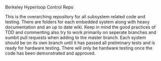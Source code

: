 Berkeley Hyperloop Control Repo

This is the overarching repository for all subsystem related code and testing. There are folders for each embedded system along with heavy documentation and an up to date wiki. Keep in mind the good practices of TDD and commenting also try to work primarily on seperate branches and sumbit pull requests when adding to the master branch. Each system should be on its own branch until it has passed all preliminary tests and is ready for hardware testing. There will only be hardware testing once the code has been demonstrated and approved.
